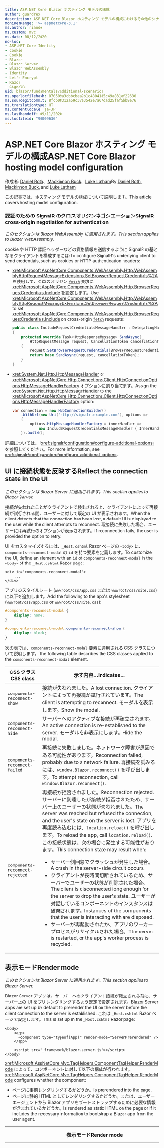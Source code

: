 ```yaml
---
title: ASP.NET Core Blazor ホスティング モデルの構成
author: guardrex
description: ASP.NET Core Blazor ホスティング モデルの構成におけるその他のシナリオについて説明します。
monikerRange: '>= aspnetcore-3.1'
ms.author: riande
ms.custom: mvc
ms.date: 08/12/2020
no-loc:
- ASP.NET Core Identity
- cookie
- Cookie
- Blazor
- Blazor Server
- Blazor WebAssembly
- Identity
- Let's Encrypt
- Razor
- SignalR
uid: blazor/fundamentals/additional-scenarios
ms.openlocfilehash: 870509a3cbbcbea9b1c4804185c49a831af22630
ms.sourcegitcommit: 8fcb08312a59c37e3542e7a67dad25faf5bb8e76
ms.translationtype: HT
ms.contentlocale: ja-JP
ms.lasthandoff: 09/11/2020
ms.locfileid: "90009636"
---
```

# <a name="aspnet-core-no-locblazor-hosting-model-configuration"></a><span data-ttu-id="c1507-103">ASP.NET Core Blazor ホスティング モデルの構成</span><span class="sxs-lookup"><span data-stu-id="c1507-103">ASP.NET Core Blazor hosting model configuration</span></span>

<span data-ttu-id="c1507-104">作成者: [Daniel Roth](https://github.com/danroth27)、[Mackinnon Buck](https://github.com/MackinnonBuck)、[Luke Latham](https://github.com/guardrex)</span><span class="sxs-lookup"><span data-stu-id="c1507-104">By [Daniel Roth](https://github.com/danroth27), [Mackinnon Buck](https://github.com/MackinnonBuck), and [Luke Latham](https://github.com/guardrex)</span></span>

<span data-ttu-id="c1507-105">この記事では、ホスティング モデルの構成について説明します。</span><span class="sxs-lookup"><span data-stu-id="c1507-105">This article covers hosting model configuration.</span></span>

### <a name="no-locsignalr-cross-origin-negotiation-for-authentication"></a><span data-ttu-id="c1507-106">認証のための SignalR のクロスオリジンネゴシエーション</span><span class="sxs-lookup"><span data-stu-id="c1507-106">SignalR cross-origin negotiation for authentication</span></span>

<span data-ttu-id="c1507-107">*このセクションは Blazor WebAssembly に適用されます。*</span><span class="sxs-lookup"><span data-stu-id="c1507-107">*This section applies to Blazor WebAssembly.*</span></span>

<span data-ttu-id="c1507-108">cookie や HTTP 認証ヘッダーなどの資格情報を送信するように SignalR の基となるクライアントを構成するには:</span><span class="sxs-lookup"><span data-stu-id="c1507-108">To configure SignalR's underlying client to send credentials, such as cookies or HTTP authentication headers:</span></span>

* <span data-ttu-id="c1507-109"><xref:Microsoft.AspNetCore.Components.WebAssembly.Http.WebAssemblyHttpRequestMessageExtensions.SetBrowserRequestCredentials%2A> を使用して、クロスオリジン [`fetch`](https://developer.mozilla.org/docs/Web/API/Fetch_API/Using_Fetch) 要求に <xref:Microsoft.AspNetCore.Components.WebAssembly.Http.BrowserRequestCredentials.Include> を設定します。</span><span class="sxs-lookup"><span data-stu-id="c1507-109">Use <xref:Microsoft.AspNetCore.Components.WebAssembly.Http.WebAssemblyHttpRequestMessageExtensions.SetBrowserRequestCredentials%2A> to set <xref:Microsoft.AspNetCore.Components.WebAssembly.Http.BrowserRequestCredentials.Include> on cross-origin [`fetch`](https://developer.mozilla.org/docs/Web/API/Fetch_API/Using_Fetch) requests:</span></span>

  ```csharp
  public class IncludeRequestCredentialsMessageHandler : DelegatingHandler
  {
      protected override Task<HttpResponseMessage> SendAsync(
          HttpRequestMessage request, CancellationToken cancellationToken)
      {
          request.SetBrowserRequestCredentials(BrowserRequestCredentials.Include);
          return base.SendAsync(request, cancellationToken);
      }
  }
  ```

* <span data-ttu-id="c1507-110"><xref:System.Net.Http.HttpMessageHandler> を <xref:Microsoft.AspNetCore.Http.Connections.Client.HttpConnectionOptions.HttpMessageHandlerFactory> オプションに割り当てます。</span><span class="sxs-lookup"><span data-stu-id="c1507-110">Assign the <xref:System.Net.Http.HttpMessageHandler> to the <xref:Microsoft.AspNetCore.Http.Connections.Client.HttpConnectionOptions.HttpMessageHandlerFactory> option:</span></span>

  ```csharp
  var connection = new HubConnectionBuilder()
      .WithUrl(new Uri("http://signalr.example.com"), options =>
      {
          options.HttpMessageHandlerFactory = innerHandler => 
              new IncludeRequestCredentialsMessageHandler { InnerHandler = innerHandler };
      }).Build();
  ```

<span data-ttu-id="c1507-111">詳細については、「<xref:signalr/configuration#configure-additional-options>」を参照してください。</span><span class="sxs-lookup"><span data-stu-id="c1507-111">For more information, see <xref:signalr/configuration#configure-additional-options>.</span></span>

## <a name="reflect-the-connection-state-in-the-ui"></a><span data-ttu-id="c1507-112">UI に接続状態を反映する</span><span class="sxs-lookup"><span data-stu-id="c1507-112">Reflect the connection state in the UI</span></span>

<span data-ttu-id="c1507-113">*このセクションは Blazor Server に適用されます。*</span><span class="sxs-lookup"><span data-stu-id="c1507-113">*This section applies to Blazor Server.*</span></span>

<span data-ttu-id="c1507-114">接続が失われたことがクライアントで検出されると、クライアントによって再接続が試行される間、ユーザーに対して既定の UI が表示されます。</span><span class="sxs-lookup"><span data-stu-id="c1507-114">When the client detects that the connection has been lost, a default UI is displayed to the user while the client attempts to reconnect.</span></span> <span data-ttu-id="c1507-115">再接続に失敗した場合、ユーザーには再試行のオプションが表示されます。</span><span class="sxs-lookup"><span data-stu-id="c1507-115">If reconnection fails, the user is provided the option to retry.</span></span>

<span data-ttu-id="c1507-116">UI をカスタマイズするには、`_Host.cshtml` Razor ページの `<body>` に、`components-reconnect-modal` の `id` を持つ要素を定義します。</span><span class="sxs-lookup"><span data-stu-id="c1507-116">To customize the UI, define an element with an `id` of `components-reconnect-modal` in the `<body>` of the `_Host.cshtml` Razor page:</span></span>

```cshtml
<div id="components-reconnect-modal">
    ...
</div>
```

<span data-ttu-id="c1507-117">アプリのスタイルシート (`wwwroot/css/app.css` または `wwwroot/css/site.css`) に以下を追加します。</span><span class="sxs-lookup"><span data-stu-id="c1507-117">Add the following to the app's stylesheet (`wwwroot/css/app.css` or `wwwroot/css/site.css`):</span></span>

```css
#components-reconnect-modal {
    display: none;
}

#components-reconnect-modal.components-reconnect-show {
    display: block;
}
```

<span data-ttu-id="c1507-118">次の表では、`components-reconnect-modal` 要素に適用される CSS クラスについて説明します。</span><span class="sxs-lookup"><span data-stu-id="c1507-118">The following table describes the CSS classes applied to the `components-reconnect-modal` element.</span></span>

| <span data-ttu-id="c1507-119">CSS クラス</span><span class="sxs-lookup"><span data-stu-id="c1507-119">CSS class</span></span>                       | <span data-ttu-id="c1507-120">示す内容&hellip;</span><span class="sxs-lookup"><span data-stu-id="c1507-120">Indicates&hellip;</span></span> |
| ------------------------------- | ----------------- |
| `components-reconnect-show`     | <span data-ttu-id="c1507-121">接続が失われました。</span><span class="sxs-lookup"><span data-stu-id="c1507-121">A lost connection.</span></span> <span data-ttu-id="c1507-122">クライアントによって再接続が試行されています。</span><span class="sxs-lookup"><span data-stu-id="c1507-122">The client is attempting to reconnect.</span></span> <span data-ttu-id="c1507-123">モーダルを表示します。</span><span class="sxs-lookup"><span data-stu-id="c1507-123">Show the modal.</span></span> |
| `components-reconnect-hide`     | <span data-ttu-id="c1507-124">サーバーへのアクティブな接続が再確立されます。</span><span class="sxs-lookup"><span data-stu-id="c1507-124">An active connection is re-established to the server.</span></span> <span data-ttu-id="c1507-125">モーダルを非表示にします。</span><span class="sxs-lookup"><span data-stu-id="c1507-125">Hide the modal.</span></span> |
| `components-reconnect-failed`   | <span data-ttu-id="c1507-126">再接続に失敗しました。ネットワーク障害が原因である可能性があります。</span><span class="sxs-lookup"><span data-stu-id="c1507-126">Reconnection failed, probably due to a network failure.</span></span> <span data-ttu-id="c1507-127">再接続を試みるには、`window.Blazor.reconnect()` を呼び出します。</span><span class="sxs-lookup"><span data-stu-id="c1507-127">To attempt reconnection, call `window.Blazor.reconnect()`.</span></span> |
| `components-reconnect-rejected` | <span data-ttu-id="c1507-128">再接続が拒否されました。</span><span class="sxs-lookup"><span data-stu-id="c1507-128">Reconnection rejected.</span></span> <span data-ttu-id="c1507-129">サーバーに到達したが接続が拒否されたため、サーバー上のユーザーの状態が失われました。</span><span class="sxs-lookup"><span data-stu-id="c1507-129">The server was reached but refused the connection, and the user's state on the server is lost.</span></span> <span data-ttu-id="c1507-130">アプリを再度読み込むには、`location.reload()` を呼び出します。</span><span class="sxs-lookup"><span data-stu-id="c1507-130">To reload the app, call `location.reload()`.</span></span> <span data-ttu-id="c1507-131">この接続状態は、次の場合に発生する可能性があります。</span><span class="sxs-lookup"><span data-stu-id="c1507-131">This connection state may result when:</span></span><ul><li><span data-ttu-id="c1507-132">サーバー側回線でクラッシュが発生した場合。</span><span class="sxs-lookup"><span data-stu-id="c1507-132">A crash in the server-side circuit occurs.</span></span></li><li><span data-ttu-id="c1507-133">クライアントが長時間切断されているため、サーバーでユーザーの状態が削除された場合。</span><span class="sxs-lookup"><span data-stu-id="c1507-133">The client is disconnected long enough for the server to drop the user's state.</span></span> <span data-ttu-id="c1507-134">ユーザーが対話しているコンポーネントのインスタンスは破棄されます。</span><span class="sxs-lookup"><span data-stu-id="c1507-134">Instances of the components that the user is interacting with are disposed.</span></span></li><li><span data-ttu-id="c1507-135">サーバーが再起動されたか、アプリのワーカー プロセスがリサイクルされた場合。</span><span class="sxs-lookup"><span data-stu-id="c1507-135">The server is restarted, or the app's worker process is recycled.</span></span></li></ul> |

## <a name="render-mode"></a><span data-ttu-id="c1507-136">表示モード</span><span class="sxs-lookup"><span data-stu-id="c1507-136">Render mode</span></span>

<span data-ttu-id="c1507-137">*このセクションは Blazor Server に適用されます。*</span><span class="sxs-lookup"><span data-stu-id="c1507-137">*This section applies to Blazor Server.*</span></span>

<span data-ttu-id="c1507-138">Blazor Server アプリは、サーバーへのクライアント接続が確立される前に、サーバー上の UI をプリレンダリングするよう既定で設定されます。</span><span class="sxs-lookup"><span data-stu-id="c1507-138">Blazor Server apps are set up by default to prerender the UI on the server before the client connection to the server is established.</span></span> <span data-ttu-id="c1507-139">これは `_Host.cshtml` Razor ページで設定します。</span><span class="sxs-lookup"><span data-stu-id="c1507-139">This is set up in the `_Host.cshtml` Razor page:</span></span>

```cshtml
<body>
    <app>
      <component type="typeof(App)" render-mode="ServerPrerendered" />
    </app>

    <script src="_framework/blazor.server.js"></script>
</body>
```

<span data-ttu-id="c1507-140"><xref:Microsoft.AspNetCore.Mvc.TagHelpers.ComponentTagHelper.RenderMode> によって、コンポーネントに対して以下の構成が行われます。</span><span class="sxs-lookup"><span data-stu-id="c1507-140"><xref:Microsoft.AspNetCore.Mvc.TagHelpers.ComponentTagHelper.RenderMode> configures whether the component:</span></span>

* <span data-ttu-id="c1507-141">ページに事前レンダリングするかどうか。</span><span class="sxs-lookup"><span data-stu-id="c1507-141">Is prerendered into the page.</span></span>
* <span data-ttu-id="c1507-142">ページに静的 HTML としてレンダリングするかどうか。または、ユーザー エージェントから Blazor アプリをブートストラップするために必要な情報が含まれているかどうか。</span><span class="sxs-lookup"><span data-stu-id="c1507-142">Is rendered as static HTML on the page or if it includes the necessary information to bootstrap a Blazor app from the user agent.</span></span>

| <span data-ttu-id="c1507-143">表示モード</span><span class="sxs-lookup"><span data-stu-id="c1507-143">Render mode</span></span> | <span data-ttu-id="c1507-144">説明</span><span class="sxs-lookup"><span data-stu-id="c1507-144">Description</span></span> |
| --- | --- |
| <xref:Microsoft.AspNetCore.Mvc.Rendering.RenderMode.ServerPrerendered> | <span data-ttu-id="c1507-145">コンポーネントを静的 HTML にレンダリングし、Blazor Server アプリのマーカーを含めます。</span><span class="sxs-lookup"><span data-stu-id="c1507-145">Renders the component into static HTML and includes a marker for a Blazor Server app.</span></span> <span data-ttu-id="c1507-146">このマーカーは、ユーザー エージェントの起動時に Blazor アプリをブートストラップするために使用されます。</span><span class="sxs-lookup"><span data-stu-id="c1507-146">When the user-agent starts, this marker is used to bootstrap a Blazor app.</span></span> |
| <xref:Microsoft.AspNetCore.Mvc.Rendering.RenderMode.Server> | <span data-ttu-id="c1507-147">Blazor Server アプリのマーカーをレンダリングします。</span><span class="sxs-lookup"><span data-stu-id="c1507-147">Renders a marker for a Blazor Server app.</span></span> <span data-ttu-id="c1507-148">コンポーネントからの出力は含められません。</span><span class="sxs-lookup"><span data-stu-id="c1507-148">Output from the component isn't included.</span></span> <span data-ttu-id="c1507-149">このマーカーは、ユーザー エージェントの起動時に Blazor アプリをブートストラップするために使用されます。</span><span class="sxs-lookup"><span data-stu-id="c1507-149">When the user-agent starts, this marker is used to bootstrap a Blazor app.</span></span> |
| <xref:Microsoft.AspNetCore.Mvc.Rendering.RenderMode.Static> | <span data-ttu-id="c1507-150">コンポーネントを静的 HTML にレンダリングします。</span><span class="sxs-lookup"><span data-stu-id="c1507-150">Renders the component into static HTML.</span></span> |

<span data-ttu-id="c1507-151">静的 HTML ページからのサーバー コンポーネントのレンダリングは、サポートされていません。</span><span class="sxs-lookup"><span data-stu-id="c1507-151">Rendering server components from a static HTML page isn't supported.</span></span>

## <a name="initialize-the-no-locblazor-circuit"></a><span data-ttu-id="c1507-152">Blazor 回線を初期化する</span><span class="sxs-lookup"><span data-stu-id="c1507-152">Initialize the Blazor circuit</span></span>

<span data-ttu-id="c1507-153">*このセクションは Blazor Server に適用されます。*</span><span class="sxs-lookup"><span data-stu-id="c1507-153">*This section applies to Blazor Server.*</span></span>

<span data-ttu-id="c1507-154">`Pages/_Host.cshtml` ファイル内にある Blazor Server アプリの [SignalR 回線](xref:blazor/hosting-models#circuits)の手動での起動を構成します。</span><span class="sxs-lookup"><span data-stu-id="c1507-154">Configure the manual start of a Blazor Server app's [SignalR circuit](xref:blazor/hosting-models#circuits) in the `Pages/_Host.cshtml` file:</span></span>

* <span data-ttu-id="c1507-155">`blazor.server.js` スクリプトの `<script>` タグに `autostart="false"` 属性を追加します。</span><span class="sxs-lookup"><span data-stu-id="c1507-155">Add an `autostart="false"` attribute to the `<script>` tag for the `blazor.server.js` script.</span></span>
* <span data-ttu-id="c1507-156">`Blazor.start` を呼び出すスクリプトを、`blazor.server.js` スクリプトのタグの後の終了 `</body>` タグ内に配置します。</span><span class="sxs-lookup"><span data-stu-id="c1507-156">Place a script that calls `Blazor.start` after the `blazor.server.js` script's tag and inside the closing `</body>` tag.</span></span>

<span data-ttu-id="c1507-157">`autostart` が無効になっている場合、回線に依存しないアプリのすべての側面が正常に動作します。</span><span class="sxs-lookup"><span data-stu-id="c1507-157">When `autostart` is disabled, any aspect of the app that doesn't depend on the circuit works normally.</span></span> <span data-ttu-id="c1507-158">たとえば、クライアント側のルーティングは動作します。</span><span class="sxs-lookup"><span data-stu-id="c1507-158">For example, client-side routing is operational.</span></span> <span data-ttu-id="c1507-159">ただし、回線に依存する側面はすべて、`Blazor.start` が呼び出されるまで動作しません。</span><span class="sxs-lookup"><span data-stu-id="c1507-159">However, any aspect that depends on the circuit isn't operational until `Blazor.start` is called.</span></span> <span data-ttu-id="c1507-160">回線が確立されていなければ、アプリの動作は予測不可能です。</span><span class="sxs-lookup"><span data-stu-id="c1507-160">App behavior is unpredictable without an established circuit.</span></span> <span data-ttu-id="c1507-161">たとえば、回線が切断されている間、コンポーネント メソッドは実行できません。</span><span class="sxs-lookup"><span data-stu-id="c1507-161">For example, component methods fail to execute while the circuit is disconnected.</span></span>

### <a name="initialize-no-locblazor-when-the-document-is-ready"></a><span data-ttu-id="c1507-162">ドキュメントの準備完了時に Blazor を初期化する</span><span class="sxs-lookup"><span data-stu-id="c1507-162">Initialize Blazor when the document is ready</span></span>

<span data-ttu-id="c1507-163">ドキュメントの準備完了時に Blazor アプリを初期化するには、次のようにします。</span><span class="sxs-lookup"><span data-stu-id="c1507-163">To initialize the Blazor app when the document is ready:</span></span>

```cshtml
<body>

    ...

    <script autostart="false" src="_framework/blazor.server.js"></script>
    <script>
      document.addEventListener("DOMContentLoaded", function() {
        Blazor.start();
      });
    </script>
</body>
```

### <a name="chain-to-the-promise-that-results-from-a-manual-start"></a><span data-ttu-id="c1507-164">手動で起動した結果として得た `Promise` に連結する</span><span class="sxs-lookup"><span data-stu-id="c1507-164">Chain to the `Promise` that results from a manual start</span></span>

<span data-ttu-id="c1507-165">JS 相互運用機能の初期化など、追加のタスクを実行するには、`then` を使用して、手動で Blazor アプリを起動した結果として得た `Promise` に連結します。</span><span class="sxs-lookup"><span data-stu-id="c1507-165">To perform additional tasks, such as JS interop initialization, use `then` to chain to the `Promise` that results from a manual Blazor app start:</span></span>

```cshtml
<body>

    ...

    <script autostart="false" src="_framework/blazor.server.js"></script>
    <script>
      Blazor.start().then(function () {
        ...
      });
    </script>
</body>
```

### <a name="configure-the-no-locsignalr-client"></a><span data-ttu-id="c1507-166">SignalR クライアントを構成する</span><span class="sxs-lookup"><span data-stu-id="c1507-166">Configure the SignalR client</span></span>

#### <a name="logging"></a><span data-ttu-id="c1507-167">ログの記録</span><span class="sxs-lookup"><span data-stu-id="c1507-167">Logging</span></span>

<span data-ttu-id="c1507-168">SignalR クライアント ログを構成するには、クライアント ビルダーでログ レベルを指定して `configureLogging` を呼び出す構成オブジェクト (`configureSignalR`) を渡します。</span><span class="sxs-lookup"><span data-stu-id="c1507-168">To configure SignalR client logging, pass in a configuration object (`configureSignalR`) that calls `configureLogging` with the log level on the client builder:</span></span>

```cshtml
<body>

    ...

    <script autostart="false" src="_framework/blazor.server.js"></script>
    <script>
      Blazor.start({
        configureSignalR: function (builder) {
          builder.configureLogging("information");
        }
      });
    </script>
</body>
```

<span data-ttu-id="c1507-169">前の例で、`information` はログ レベル <xref:Microsoft.Extensions.Logging.LogLevel.Information?displayProperty=nameWithType> と同じです。</span><span class="sxs-lookup"><span data-stu-id="c1507-169">In the preceding example, `information` is equivalent to a log level of <xref:Microsoft.Extensions.Logging.LogLevel.Information?displayProperty=nameWithType>.</span></span>

### <a name="modify-the-reconnection-handler"></a><span data-ttu-id="c1507-170">再接続ハンドラーを変更する</span><span class="sxs-lookup"><span data-stu-id="c1507-170">Modify the reconnection handler</span></span>

<span data-ttu-id="c1507-171">再接続ハンドラーの回線接続イベントは、次のようなカスタム動作を行うように変更できます。</span><span class="sxs-lookup"><span data-stu-id="c1507-171">The reconnection handler's circuit connection events can be modified for custom behaviors, such as:</span></span>

* <span data-ttu-id="c1507-172">接続が切断された場合にユーザーに通知する。</span><span class="sxs-lookup"><span data-stu-id="c1507-172">To notify the user if the connection is dropped.</span></span>
* <span data-ttu-id="c1507-173">回線が接続されているときに (クライアントから) ログ記録を実行する。</span><span class="sxs-lookup"><span data-stu-id="c1507-173">To perform logging (from the client) when a circuit is connected.</span></span>

<span data-ttu-id="c1507-174">接続イベントを変更するには、次の接続の変更に対してコールバックを登録します。</span><span class="sxs-lookup"><span data-stu-id="c1507-174">To modify the connection events, register callbacks for the following connection changes:</span></span>

* <span data-ttu-id="c1507-175">切断された接続では、`onConnectionDown` が使用されます。</span><span class="sxs-lookup"><span data-stu-id="c1507-175">Dropped connections use `onConnectionDown`.</span></span>
* <span data-ttu-id="c1507-176">確立または再確立された接続では、`onConnectionUp` が使用されます。</span><span class="sxs-lookup"><span data-stu-id="c1507-176">Established/re-established connections use `onConnectionUp`.</span></span>

<span data-ttu-id="c1507-177">`onConnectionDown` と `onConnectionUp` の**両方**を指定する必要があります。</span><span class="sxs-lookup"><span data-stu-id="c1507-177">**Both** `onConnectionDown` and `onConnectionUp` must be specified:</span></span>

```cshtml
<body>

    ...

    <script autostart="false" src="_framework/blazor.server.js"></script>
    <script>
      Blazor.start({
        reconnectionHandler: {
          onConnectionDown: (options, error) => console.error(error);
          onConnectionUp: () => console.log("Up, up, and away!");
        }
      });
    </script>
</body>
```

### <a name="adjust-the-reconnection-retry-count-and-interval"></a><span data-ttu-id="c1507-178">再接続の再試行回数と間隔を調整する</span><span class="sxs-lookup"><span data-stu-id="c1507-178">Adjust the reconnection retry count and interval</span></span>

<span data-ttu-id="c1507-179">再接続の再試行の回数と間隔を調整するには、再試行の回数 (`maxRetries`) と、各再試行で許可されるミリ秒単位の期間 (`retryIntervalMilliseconds`) を設定します。</span><span class="sxs-lookup"><span data-stu-id="c1507-179">To adjust the reconnection retry count and interval, set the number of retries (`maxRetries`) and period in milliseconds permitted for each retry attempt (`retryIntervalMilliseconds`):</span></span>

```cshtml
<body>

    ...

    <script autostart="false" src="_framework/blazor.server.js"></script>
    <script>
      Blazor.start({
        reconnectionOptions: {
          maxRetries: 3,
          retryIntervalMilliseconds: 2000
        }
      });
    </script>
</body>
```

## <a name="hide-or-replace-the-reconnection-display"></a><span data-ttu-id="c1507-180">再接続の表示を非表示にする、または置き換える</span><span class="sxs-lookup"><span data-stu-id="c1507-180">Hide or replace the reconnection display</span></span>

<span data-ttu-id="c1507-181">再接続の表示を非表示にするには、再接続ハンドラーの `_reconnectionDisplay` を空のオブジェクト (`{}` または `new Object()`) に設定します。</span><span class="sxs-lookup"><span data-stu-id="c1507-181">To hide the reconnection display, set the reconnection handler's `_reconnectionDisplay` to an empty object (`{}` or `new Object()`):</span></span>

```cshtml
<body>

    ...

    <script autostart="false" src="_framework/blazor.server.js"></script>
    <script>
      window.addEventListener('beforeunload', function () {
        Blazor.defaultReconnectionHandler._reconnectionDisplay = {};
      });

      Blazor.start();
    </script>
</body>
```

<span data-ttu-id="c1507-182">再接続の表示を置き換えるには、前の例の `_reconnectionDisplay` を表示する要素に設定します。</span><span class="sxs-lookup"><span data-stu-id="c1507-182">To replace the reconnection display, set `_reconnectionDisplay` in the preceding example to the element for display:</span></span>

```javascript
Blazor.defaultReconnectionHandler._reconnectionDisplay = 
  document.getElementById("{ELEMENT ID}");
```

<span data-ttu-id="c1507-183">プレースホルダー `{ELEMENT ID}` は、表示する HTML 要素の ID です。</span><span class="sxs-lookup"><span data-stu-id="c1507-183">The placeholder `{ELEMENT ID}` is the ID of the HTML element to display.</span></span>

::: moniker range=">= aspnetcore-5.0"

<span data-ttu-id="c1507-184">モーダル要素に対して、アプリの CSS (`wwwroot/css/site.css`) の `transition-delay` プロパティを設定して、再接続表示が表示されるまでの遅延時間をカスタマイズします。</span><span class="sxs-lookup"><span data-stu-id="c1507-184">Customize the delay before the reconnection display appears by setting the `transition-delay` property in the app's CSS (`wwwroot/css/site.css`) for the modal element.</span></span> <span data-ttu-id="c1507-185">次の例では、移行遅延時間を 500 ミリ秒 (既定値) から 1,000 ミリ秒 (1 秒) に設定しています。</span><span class="sxs-lookup"><span data-stu-id="c1507-185">The following example sets the transition delay from 500 ms (default) to 1,000 ms (1 second):</span></span>

```css
#components-reconnect-modal {
    transition: visibility 0s linear 1000ms;
}
```

::: moniker-end

## <a name="influence-html-head-tag-elements"></a><span data-ttu-id="c1507-186">HTML `<head>` タグ要素に影響を与える</span><span class="sxs-lookup"><span data-stu-id="c1507-186">Influence HTML `<head>` tag elements</span></span>

<span data-ttu-id="c1507-187">*このセクションは、今後予定されている、Blazor WebAssembly と Blazor Server の ASP.NET Core 5.0 リリースに適用されます。*</span><span class="sxs-lookup"><span data-stu-id="c1507-187">*This section applies to the upcoming ASP.NET Core 5.0 release of Blazor WebAssembly and Blazor Server.*</span></span>

<span data-ttu-id="c1507-188">レンダリングされるときに、`Title`、`Link`、および `Meta` コンポーネントによって HTML `<head>` タグ要素のデータが追加または更新されます。</span><span class="sxs-lookup"><span data-stu-id="c1507-188">When rendered, the `Title`, `Link`, and `Meta` components add or update data in the HTML `<head>` tag elements:</span></span>

```razor
@using Microsoft.AspNetCore.Components.Web.Extensions.Head

<Title Value="{TITLE}" />
<Link href="{URL}" rel="stylesheet" />
<Meta content="{DESCRIPTION}" name="description" />
```

<span data-ttu-id="c1507-189">前の例では、`{TITLE}`、`{URL}`、および `{DESCRIPTION}` のプレースホルダーは、文字列値、Razor 変数、または Razor 式です。</span><span class="sxs-lookup"><span data-stu-id="c1507-189">In the preceding example, placeholders for `{TITLE}`, `{URL}`, and `{DESCRIPTION}` are string values, Razor variables, or Razor expressions.</span></span>

<span data-ttu-id="c1507-190">次の特徴があります。</span><span class="sxs-lookup"><span data-stu-id="c1507-190">The following characteristics apply:</span></span>

* <span data-ttu-id="c1507-191">サーバー側の事前レンダリングがサポートされています。</span><span class="sxs-lookup"><span data-stu-id="c1507-191">Server-side prerendering is supported.</span></span>
* <span data-ttu-id="c1507-192">`Value` パラメーターは、`Title` コンポーネントの唯一の有効なパラメーターです。</span><span class="sxs-lookup"><span data-stu-id="c1507-192">The `Value` parameter is the only valid parameter for the `Title` component.</span></span>
* <span data-ttu-id="c1507-193">`Meta` および `Link` コンポーネントに提供されている HTML 属性は、[追加の属性](xref:blazor/components/index#attribute-splatting-and-arbitrary-parameters)にキャプチャされ、レンダリングされた HTML タグに渡されます。</span><span class="sxs-lookup"><span data-stu-id="c1507-193">HTML attributes provided to the `Meta` and `Link` components are captured in [additional attributes](xref:blazor/components/index#attribute-splatting-and-arbitrary-parameters) and passed through to the rendered HTML tag.</span></span>
* <span data-ttu-id="c1507-194">複数の `Title` コンポーネントの場合、ページのタイトルには、レンダリングされた最後の `Title` コンポーネントの `Value` が反映されます。</span><span class="sxs-lookup"><span data-stu-id="c1507-194">For multiple `Title` components, the title of the page reflects the `Value` of the last `Title` component rendered.</span></span>
* <span data-ttu-id="c1507-195">複数の `Meta` または `Link` コンポーネントが同一の属性に含まれている場合、`Meta` または `Link` コンポーネントごとに 1 つの HTML タグがレンダリングされます。</span><span class="sxs-lookup"><span data-stu-id="c1507-195">If multiple `Meta` or `Link` components are included with identical attributes, there's exactly one HTML tag rendered per `Meta` or `Link` component.</span></span> <span data-ttu-id="c1507-196">2 つの `Meta` または `Link` コンポーネントが、同じレンダリングされた HTML タグを参照することはできません。</span><span class="sxs-lookup"><span data-stu-id="c1507-196">Two `Meta` or `Link` components can't refer to the same rendered HTML tag.</span></span>
* <span data-ttu-id="c1507-197">既存の `Meta` または `Link` コンポーネントのパラメーターに対する変更は、それらのレンダリングされる HTML タグに反映されます。</span><span class="sxs-lookup"><span data-stu-id="c1507-197">Changes to the parameters of existing `Meta` or `Link` components are reflected in their rendered HTML tags.</span></span>
* <span data-ttu-id="c1507-198">`Link` または `Meta` コンポーネントがレンダリングされなくなり、フレームワークによって破棄されると、それらのレンダリングされた HTML タグは削除されます。</span><span class="sxs-lookup"><span data-stu-id="c1507-198">When the `Link` or `Meta` components are no longer rendered and thus disposed by the framework, their rendered HTML tags are removed.</span></span>

<span data-ttu-id="c1507-199">フレームワーク コンポーネントの 1 つが子コンポーネントで使用されている場合、そのフレームワーク コンポーネントを含む子コンポーネントがレンダリングされていれば、レンダリングされた HTML タグは親コンポーネントのその他の子コンポーネントに影響を与えます。</span><span class="sxs-lookup"><span data-stu-id="c1507-199">When one of the framework components is used in a child component, the rendered HTML tag influences any other child component of the parent component as long as the child component containing the framework component is rendered.</span></span> <span data-ttu-id="c1507-200">子コンポーネントでこれらのフレームワーク コンポーネントの 1 つを使用することと、`wwwroot/index.html` または `Pages/_Host.cshtml` に HTML タグを配置することの違いは、フレームワーク コンポーネントのレンダリングされた HTML タグが次のようになることです。</span><span class="sxs-lookup"><span data-stu-id="c1507-200">The distinction between using the one of these framework components in a child component and placing a an HTML tag in `wwwroot/index.html` or `Pages/_Host.cshtml` is that a framework component's rendered HTML tag:</span></span>

* <span data-ttu-id="c1507-201">アプリケーションの状態によって変更できます。</span><span class="sxs-lookup"><span data-stu-id="c1507-201">Can be modified by application state.</span></span> <span data-ttu-id="c1507-202">ハードコーディングされた HTML タグは、アプリケーションの状態によって変更することはできません。</span><span class="sxs-lookup"><span data-stu-id="c1507-202">A hard-coded HTML tag can't be modified by application state.</span></span>
* <span data-ttu-id="c1507-203">親コンポーネントがレンダリングされなくなると、HTML `<head>` から削除されます。</span><span class="sxs-lookup"><span data-stu-id="c1507-203">Is removed from the HTML `<head>` when the parent component is no longer rendered.</span></span>

## <a name="static-files"></a><span data-ttu-id="c1507-204">静的ファイル</span><span class="sxs-lookup"><span data-stu-id="c1507-204">Static files</span></span>

<span data-ttu-id="c1507-205">*このセクションは Blazor Server に適用されます。*</span><span class="sxs-lookup"><span data-stu-id="c1507-205">*This section applies to Blazor Server.*</span></span>

<span data-ttu-id="c1507-206"><xref:Microsoft.AspNetCore.StaticFiles.FileExtensionContentTypeProvider> を使用して追加のファイル マッピングを作成するか、他の <xref:Microsoft.AspNetCore.Builder.StaticFileOptions> を構成するには、次の方法のうち **1 つ**を使用します。</span><span class="sxs-lookup"><span data-stu-id="c1507-206">To create additional file mappings with a <xref:Microsoft.AspNetCore.StaticFiles.FileExtensionContentTypeProvider> or configure other <xref:Microsoft.AspNetCore.Builder.StaticFileOptions>, use **one** of the following approaches.</span></span> <span data-ttu-id="c1507-207">次の例では、`{EXTENSION}` プレースホルダーはファイル拡張子、`{CONTENT TYPE}` プレースホルダーはコンテンツ タイプです。</span><span class="sxs-lookup"><span data-stu-id="c1507-207">In the following examples, the `{EXTENSION}` placeholder is the file extension, and the `{CONTENT TYPE}` placeholder is the content type.</span></span>

* <span data-ttu-id="c1507-208"><xref:Microsoft.AspNetCore.Builder.StaticFileOptions> を使用して `Startup.ConfigureServices` (`Startup.cs`) で[依存関係の挿入 (DI)](xref:blazor/fundamentals/dependency-injection) でオプションを構成します。</span><span class="sxs-lookup"><span data-stu-id="c1507-208">Configure options through [dependency injection (DI)](xref:blazor/fundamentals/dependency-injection) in `Startup.ConfigureServices` (`Startup.cs`) using <xref:Microsoft.AspNetCore.Builder.StaticFileOptions>:</span></span>

  ```csharp
  using Microsoft.AspNetCore.StaticFiles;

  ...

  var provider = new FileExtensionContentTypeProvider();
  provider.Mappings["{EXTENSION}"] = "{CONTENT TYPE}";

  services.Configure<StaticFileOptions>(options =>
  {
      options.ContentTypeProvider = provider;
  });
  ```

  <span data-ttu-id="c1507-209">この方法では `blazor.server.js` の処理に使用するのと同じファイル プロバイダーが構成されるため、カスタム構成が `blazor.server.js` の提供に干渉しないようにしてください。</span><span class="sxs-lookup"><span data-stu-id="c1507-209">Because this approach configures the same file provider used to serve `blazor.server.js`, make sure that your custom configuration doesn't interfere with serving `blazor.server.js`.</span></span> <span data-ttu-id="c1507-210">たとえば、`provider.Mappings.Remove(".js")` でプロバイダーを構成することによって、JavaScript ファイルのマッピングを削除しないでください。</span><span class="sxs-lookup"><span data-stu-id="c1507-210">For example, don't remove the mapping for JavaScript files by configuring the provider with `provider.Mappings.Remove(".js")`.</span></span>

* <span data-ttu-id="c1507-211">`Startup.Configure` (`Startup.cs`) で <xref:Microsoft.AspNetCore.Builder.StaticFileExtensions.UseStaticFiles%2A> の 2 つの呼び出しを使用します。</span><span class="sxs-lookup"><span data-stu-id="c1507-211">Use two calls to <xref:Microsoft.AspNetCore.Builder.StaticFileExtensions.UseStaticFiles%2A> in `Startup.Configure` (`Startup.cs`):</span></span>
  * <span data-ttu-id="c1507-212"><xref:Microsoft.AspNetCore.Builder.StaticFileOptions> を使用した最初の呼び出しでカスタム ファイル プロバイダーを構成します。</span><span class="sxs-lookup"><span data-stu-id="c1507-212">Configure the custom file provider in the first call with <xref:Microsoft.AspNetCore.Builder.StaticFileOptions>.</span></span>
  * <span data-ttu-id="c1507-213">2 番目のミドルウェアは、Blazor フレームワークによって提供される既定の静的ファイル構成を使用する `blazor.server.js` に対応します。</span><span class="sxs-lookup"><span data-stu-id="c1507-213">The second middleware serves `blazor.server.js`, which uses the default static files configuration provided by the Blazor framework.</span></span>

  ```csharp
  using Microsoft.AspNetCore.StaticFiles;

  ...

  var provider = new FileExtensionContentTypeProvider();
  provider.Mappings["{EXTENSION}"] = "{CONTENT TYPE}";

  app.UseStaticFiles(new StaticFileOptions { ContentTypeProvider = provider });
  app.UseStaticFiles();
  ```

## <a name="additional-resources"></a><span data-ttu-id="c1507-214">その他のリソース</span><span class="sxs-lookup"><span data-stu-id="c1507-214">Additional resources</span></span>

* <xref:fundamentals/logging/index>

